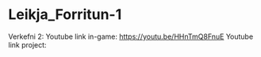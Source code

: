 # Leikja_Forritun-1
Verkefni 2:
Youtube link in-game: https://youtu.be/HHnTmQ8FnuE
Youtube link project: 
